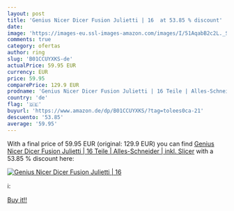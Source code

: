 ```yaml
---
layout: post
title: 'Genius Nicer Dicer Fusion Julietti | 16  at 53.85 % discount'
date: 
image: 'https://images-eu.ssl-images-amazon.com/images/I/51AqabB2c2L._SL200_.jpg'
comments: true
category: ofertas
author: ring
slug: 'B01CCUYXKS-de'
actualPrice: 59.95 EUR
currency: EUR
price: 59.95
comparePrice: 129.9 EUR
prodname: 'Genius Nicer Dicer Fusion Julietti | 16 Teile | Alles-Schneider | inkl. Slicer'
country: 'de'
flag: '🇩🇪'
buyurl: 'https://www.amazon.de/dp/B01CCUYXKS/?tag=tolees0ca-21'
descuento: '53.85'
average: '59.95'
---
```


With a final price of 59.95 EUR (original: 129.9 EUR) you can find [Genius Nicer Dicer Fusion Julietti | 16 Teile | Alles-Schneider | inkl. Slicer](https://www.amazon.de/dp/B01CCUYXKS/?tag=tolees0ca-21) with a  53.85 % discount here:

[![Genius Nicer Dicer Fusion Julietti | 16 ](https://images-eu.ssl-images-amazon.com/images/I/51AqabB2c2L._SL200_.jpg)](https://www.amazon.de/dp/B01CCUYXKS/?tag=tolees0ca-21)

ℹ️:


[Buy it!!](https://www.amazon.de/dp/B01CCUYXKS/?tag=tolees0ca-21)

